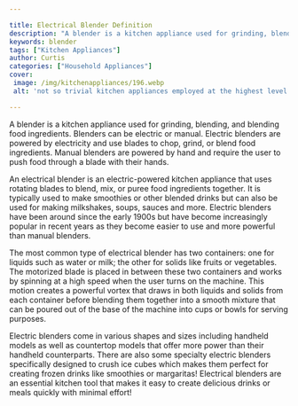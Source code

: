```yaml
---

title: Electrical Blender Definition
description: "A blender is a kitchen appliance used for grinding, blending, and blending food ingredients. Blenders can be electric or manual. E...get more info"
keywords: blender
tags: ["Kitchen Appliances"]
author: Curtis
categories: ["Household Appliances"]
cover: 
 image: /img/kitchenappliances/196.webp
 alt: 'not so trivial kitchen appliances employed at the highest level'

---
```


A blender is a kitchen appliance used for grinding, blending, and blending food ingredients. Blenders can be electric or manual. Electric blenders are powered by electricity and use blades to chop, grind, or blend food ingredients. Manual blenders are powered by hand and require the user to push food through a blade with their hands.

An electrical blender is an electric-powered kitchen appliance that uses rotating blades to blend, mix, or puree food ingredients together. It is typically used to make smoothies or other blended drinks but can also be used for making milkshakes, soups, sauces and more. Electric blenders have been around since the early 1900s but have become increasingly popular in recent years as they become easier to use and more powerful than manual blenders.

The most common type of electrical blender has two containers: one for liquids such as water or milk; the other for solids like fruits or vegetables. The motorized blade is placed in between these two containers and works by spinning at a high speed when the user turns on the machine. This motion creates a powerful vortex that draws in both liquids and solids from each container before blending them together into a smooth mixture that can be poured out of the base of the machine into cups or bowls for serving purposes. 

Electric blenders come in various shapes and sizes including handheld models as well as countertop models that offer more power than their handheld counterparts. There are also some specialty electric blenders specifically designed to crush ice cubes which makes them perfect for creating frozen drinks like smoothies or margaritas! Electrical blenders are an essential kitchen tool that makes it easy to create delicious drinks or meals quickly with minimal effort!
